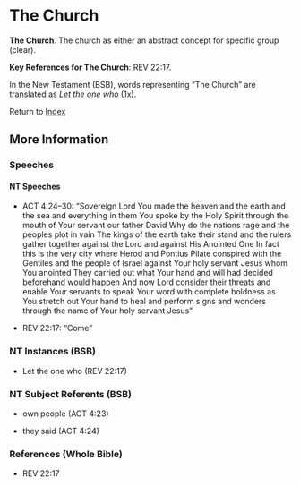 # The Church
**The Church**. 
The church as either an abstract concept for specific group (clear). 


**Key References for The Church**: 
REV 22:17. 




In the New Testament (BSB), words representing “The Church” are translated as 
*Let the one who* (1x). 


Return to [Index](00-Index.md)

## More Information

### Speeches

#### NT Speeches

* ACT 4:24–30: “Sovereign Lord You made the heaven and the earth and the sea and everything in them You spoke by the Holy Spirit through the mouth of Your servant our father David Why do the nations rage and the peoples plot in vain The kings of the earth take their stand and the rulers gather together against the Lord and against His Anointed One In fact this is the very city where Herod and Pontius Pilate conspired with the Gentiles and the people of Israel against Your holy servant Jesus whom You anointed They carried out what Your hand and will had decided beforehand would happen And now Lord consider their threats and enable Your servants to speak Your word with complete boldness as You stretch out Your hand to heal and perform signs and wonders through the name of Your holy servant Jesus”

* REV 22:17: “Come”

### NT Instances (BSB)

* Let the one who (REV 22:17)



### NT Subject Referents (BSB)

* own people (ACT 4:23)

* they said (ACT 4:24)



### References (Whole Bible)

* REV 22:17



